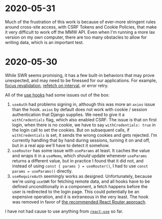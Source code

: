 # 2020-05-31

Much of the frustration of this work is because of ever-more stringent rules around cross-site access, with CSRF Tokens and Cookie Policies, that make it very difficult to work off the MMW API. Even when I'm running a more lax version on my own computer, there are too many obstacles to allow for writing data, which is an important test.

# 2020-05-30

While SWR seems promising, it has a few built-in behaviors that may prove unexpected, and may need to be finessed for our applications. For example, [focus revalidation](https://swr.now.sh/#focus-revalidation), [refetch on interval](https://swr.now.sh/#refetch-on-interval), or error retry.

All of the [use hooks](https://usehooks.com/) had some issues out of the box:

  1. `useAuth` had problems signing in, although this was more an `axios` issue than the hook. `axios` by default does not work with cookie / session authentication that Django supplies. We need to give it a `withCredentials` flag, which also enabled CSRF. The issue is that on first login, when there is no cookie, we have to say `withCredentials: true` in the login call to set the cookies. But on subsequent calls, if `withCredentials` is set, it sends the wrong cookies and gets rejected. I'm currently handling that by hand during sessions, turning it on and off, but in a real app we'll have to detect it somehow.
  2. `useRouter` has some issue with `useParams` at least. It caches the value and wraps it in a `useMemo`, which _should_ update whenever `useParams` returns a different value, but in practice I found that it did not, and instead of using `const { params } = useRouter()`, I had to use `const params = useParams()` directly.
  3. `useRequireAuth` seemingly works as designed. Unfortunately, because we're using `useSWR` for fetching remote data, and all hooks have to be defined unconditionally in a component, a fetch happens before the user is redirected to the login page. This could potentially be an expensive operation, and it is extraneous in the very least. The hook was removed in favor of [the recommended React Router approach](https://reacttraining.com/react-router/web/example/auth-workflow).

I have not had cause to use anything from [`react-use`](https://github.com/streamich/react-use) so far.
